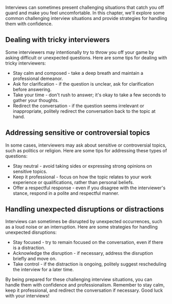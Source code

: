 
Interviews can sometimes present challenging situations that catch you off guard and make you feel uncomfortable. In this chapter, we'll explore some common challenging interview situations and provide strategies for handling them with confidence.

Dealing with tricky interviewers
--------------------------------

Some interviewers may intentionally try to throw you off your game by asking difficult or unexpected questions. Here are some tips for dealing with tricky interviewers:

* Stay calm and composed - take a deep breath and maintain a professional demeanor.
* Ask for clarification - if the question is unclear, ask for clarification before answering.
* Take your time - don't rush to answer; it's okay to take a few seconds to gather your thoughts.
* Redirect the conversation - if the question seems irrelevant or inappropriate, politely redirect the conversation back to the topic at hand.

Addressing sensitive or controversial topics
--------------------------------------------

In some cases, interviewers may ask about sensitive or controversial topics, such as politics or religion. Here are some tips for addressing these types of questions:

* Stay neutral - avoid taking sides or expressing strong opinions on sensitive topics.
* Keep it professional - focus on how the topic relates to your work experience or qualifications, rather than personal beliefs.
* Offer a respectful response - even if you disagree with the interviewer's stance, respond in a polite and respectful manner.

Handling unexpected disruptions or distractions
-----------------------------------------------

Interviews can sometimes be disrupted by unexpected occurrences, such as a loud noise or an interruption. Here are some strategies for handling unexpected disruptions:

* Stay focused - try to remain focused on the conversation, even if there is a distraction.
* Acknowledge the disruption - if necessary, address the disruption briefly and move on.
* Take control - if the distraction is ongoing, politely suggest rescheduling the interview for a later time.

By being prepared for these challenging interview situations, you can handle them with confidence and professionalism. Remember to stay calm, keep it professional, and redirect the conversation if necessary. Good luck with your interviews!
